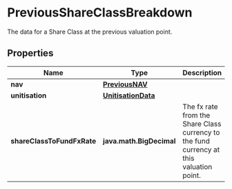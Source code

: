 

# PreviousShareClassBreakdown

The data for a Share Class at the previous valuation point.

## Properties

| Name | Type | Description | Notes |
|------------ | ------------- | ------------- | -------------|
|**nav** | [**PreviousNAV**](PreviousNAV.md) |  |  |
|**unitisation** | [**UnitisationData**](UnitisationData.md) |  |  [optional] |
|**shareClassToFundFxRate** | **java.math.BigDecimal** | The fx rate from the Share Class currency to the fund currency at this valuation point. |  |



